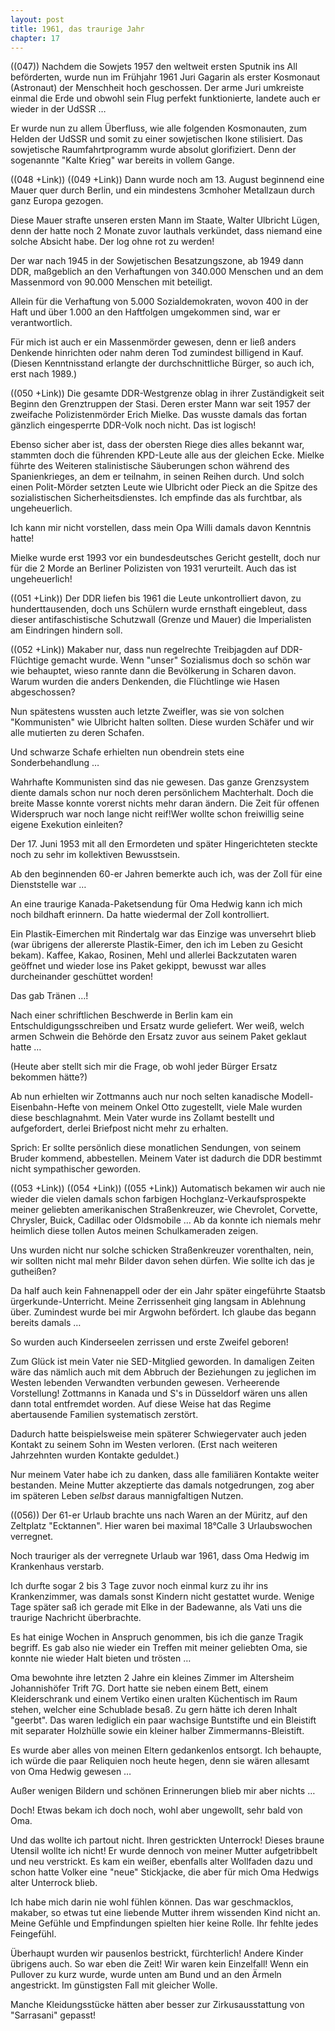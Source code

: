 ```yaml
---  
layout: post
title: 1961, das traurige Jahr
chapter: 17
---  
```




((047)) Nachdem die Sowjets 1957 den weltweit ersten Sputnik ins All
beförderten, wurde nun im Frühjahr 1961 Juri Gagarin als erster Kosmonaut
(Astronaut) der Menschheit hoch geschossen. Der arme Juri umkreiste einmal die
Erde und obwohl sein Flug perfekt funktionierte, landete auch er wieder in der
UdSSR …

Er wurde nun zu allem Überfluss, wie alle folgenden Kosmonauten, zum Helden
der UdSSR und somit zu einer sowjetischen Ikone stilisiert. Das sowjetische
Raumfahrtprogramm wurde absolut glorifiziert. Denn der sogenannte "Kalte
Krieg" war bereits in vollem Gange.

((048 +Link)) ((049 +Link)) Dann wurde noch am 13. August beginnend eine Mauer
quer durch Berlin, und ein mindestens 3cmhoher Metallzaun durch ganz Europa
gezogen.

Diese Mauer strafte unseren ersten Mann im Staate, Walter Ulbricht Lügen, denn
der hatte noch 2 Monate zuvor lauthals verkündet, dass niemand eine solche
Absicht habe. Der log ohne rot zu werden!

Der war nach 1945 in der Sowjetischen Besatzungszone, ab 1949 dann DDR,
maßgeblich an den Verhaftungen von 340.000 Menschen und an dem Massenmord von
90.000 Menschen mit beteiligt.

Allein für die Verhaftung von 5.000 Sozialdemokraten, wovon 400 in der Haft
und über 1.000 an den Haftfolgen umgekommen sind, war er verantwortlich.

Für mich ist auch er ein Massenmörder gewesen, denn er ließ anders Denkende
hinrichten oder nahm deren Tod zumindest billigend in Kauf. (Diesen
Kenntnisstand erlangte der durchschnittliche Bürger, so auch ich, erst nach
1989.)

((050 +Link)) Die gesamte DDR-Westgrenze oblag in ihrer Zuständigkeit seit
Beginn den Grenztruppen der Stasi. Deren erster Mann war seit 1957 der
zweifache Polizistenmörder Erich Mielke. Das wusste damals das fortan gänzlich
eingesperrte DDR-Volk noch nicht. Das ist logisch!

Ebenso sicher aber ist, dass der obersten Riege dies alles bekannt war,
stammten doch die führenden KPD-Leute alle aus der gleichen Ecke. Mielke
führte des Weiteren stalinistische Säuberungen schon während des
Spanienkrieges, an dem er teilnahm, in seinen Reihen durch. Und solch einen
Polit-Mörder setzten Leute wie Ulbricht oder Pieck an die Spitze des
sozialistischen Sicherheitsdienstes. Ich empfinde das als furchtbar, als
ungeheuerlich.

Ich kann mir nicht vorstellen, dass mein Opa Willi damals davon Kenntnis
hatte!

Mielke wurde erst 1993 vor ein bundesdeutsches Gericht gestellt, doch nur für
die 2 Morde an Berliner Polizisten von 1931 verurteilt. Auch das ist
ungeheuerlich!

((051 +Link)) Der DDR liefen bis 1961 die Leute unkontrolliert davon, zu
hunderttausenden, doch uns Schülern wurde ernsthaft eingebleut, dass dieser
antifaschistische Schutzwall (Grenze und Mauer) die Imperialisten am
Eindringen hindern soll.

((052 +Link)) Makaber nur, dass nun regelrechte Treibjagden auf DDR-Flüchtige
gemacht wurde. Wenn "unser" Sozialismus doch so schön war wie behauptet, wieso
rannte dann die Bevölkerung in Scharen davon. Warum wurden die anders
Denkenden, die Flüchtlinge wie Hasen abgeschossen?

Nun spätestens wussten auch letzte Zweifler, was sie von solchen "Kommunisten"
wie Ulbricht halten sollten. Diese wurden Schäfer und wir alle mutierten zu
deren Schafen.

Und schwarze Schafe erhielten nun obendrein stets eine Sonderbehandlung …

Wahrhafte Kommunisten sind das nie gewesen. Das ganze Grenzsystem diente
damals schon nur noch deren persönlichem Machterhalt. Doch die breite Masse
konnte vorerst nichts mehr daran ändern. Die Zeit für offenen Widerspruch war
noch lange nicht reif!Wer wollte schon freiwillig seine eigene Exekution
einleiten?

Der 17. Juni 1953 mit all den Ermordeten und später Hingerichteten steckte
noch zu sehr im kollektiven Bewusstsein.

Ab den beginnenden 60-er Jahren bemerkte auch ich, was der Zoll für eine
Dienststelle war …

An eine traurige Kanada-Paketsendung für Oma Hedwig kann ich mich noch
bildhaft erinnern. Da hatte wiedermal der Zoll kontrolliert.

Ein Plastik-Eimerchen mit Rindertalg war das Einzige was unversehrt blieb (war
übrigens der allererste Plastik-Eimer, den ich im Leben zu Gesicht bekam).
Kaffee, Kakao, Rosinen, Mehl und allerlei Backzutaten waren geöffnet und
wieder lose ins Paket gekippt, bewusst war alles durcheinander geschüttet
worden!

Das gab Tränen …!

Nach einer schriftlichen Beschwerde in Berlin kam ein Entschuldigungsschreiben
und Ersatz wurde geliefert. Wer weiß, welch armen Schwein die Behörde den
Ersatz zuvor aus seinem Paket geklaut hatte …

(Heute aber stellt sich mir die Frage, ob wohl jeder Bürger Ersatz bekommen
hätte?)

Ab nun erhielten wir Zottmanns auch nur noch selten kanadische
Modell-Eisenbahn-Hefte von meinem Onkel Otto zugestellt, viele Male wurden
diese beschlagnahmt. Mein Vater wurde ins Zollamt bestellt und aufgefordert,
derlei Briefpost nicht mehr zu erhalten.

Sprich: Er sollte persönlich diese monatlichen Sendungen, von seinem Bruder
kommend, abbestellen. Meinem Vater ist dadurch die DDR bestimmt nicht
sympathischer geworden.

((053 +Link)) ((054 +Link)) ((055 +Link)) Automatisch bekamen wir auch nie
wieder die vielen damals schon farbigen Hochglanz-Verkaufsprospekte meiner
geliebten amerikanischen Straßenkreuzer, wie Chevrolet, Corvette, Chrysler,
Buick, Cadillac oder Oldsmobile … Ab da konnte ich niemals mehr heimlich diese
tollen Autos meinen Schulkameraden zeigen.

Uns wurden nicht nur solche schicken Straßenkreuzer vorenthalten, nein, wir
sollten nicht mal mehr Bilder davon sehen dürfen. Wie sollte ich das je
gutheißen?

Da half auch kein Fahnenappell oder der ein Jahr später eingeführte Staatsb
ürgerkunde-Unterricht. Meine Zerrissenheit ging langsam in Ablehnung über.
Zumindest wurde bei mir Argwohn befördert. Ich glaube das begann bereits
damals …

So wurden auch Kinderseelen zerrissen und erste Zweifel geboren!

Zum Glück ist mein Vater nie SED-Mitglied geworden. In damaligen Zeiten wäre
das nämlich auch mit dem Abbruch der Beziehungen zu jeglichen im Westen
lebenden Verwandten verbunden gewesen. Verheerende Vorstellung! Zottmanns in
Kanada und S's in Düsseldorf wären uns allen dann total entfremdet worden. Auf
diese Weise hat das Regime abertausende Familien systematisch zerstört.

Dadurch hatte beispielsweise mein späterer Schwiegervater auch jeden Kontakt
zu seinem Sohn im Westen verloren. (Erst nach weiteren Jahrzehnten wurden
Kontakte geduldet.)

Nur meinem Vater habe ich zu danken, dass alle familiären Kontakte weiter
bestanden. Meine Mutter akzeptierte das damals notgedrungen, zog aber im
späteren Leben _selbst_ daraus mannigfaltigen Nutzen.

((056)) Der 61-er Urlaub brachte uns nach Waren an der Müritz, auf den
Zeltplatz "Ecktannen". Hier waren bei maximal 18°Calle 3 Urlaubswochen
verregnet.

Noch trauriger als der verregnete Urlaub war 1961, dass Oma Hedwig im
Krankenhaus verstarb.

Ich durfte sogar 2 bis 3 Tage zuvor noch einmal kurz zu ihr ins Krankenzimmer,
was damals sonst Kindern nicht gestattet wurde. Wenige Tage später saß ich
gerade mit Elke in der Badewanne, als Vati uns die traurige Nachricht
überbrachte.

Es hat einige Wochen in Anspruch genommen, bis ich die ganze Tragik begriff.
Es gab also nie wieder ein Treffen mit meiner geliebten Oma, sie konnte nie
wieder Halt bieten und trösten …

Oma bewohnte ihre letzten 2 Jahre ein kleines Zimmer im Altersheim
Johannishöfer Trift 7G. Dort hatte sie neben einem Bett, einem Kleiderschrank
und einem Vertiko einen uralten Küchentisch im Raum stehen, welcher eine
Schublade besaß. Zu gern hätte ich deren Inhalt "geerbt". Das waren lediglich
ein paar wachsige Buntstifte und ein Bleistift mit separater Holzhülle sowie
ein kleiner halber Zimmermanns-Bleistift.

Es wurde aber alles von meinen Eltern gedankenlos entsorgt. Ich behaupte, ich
würde die paar Reliquien noch heute hegen, denn sie wären allesamt von Oma
Hedwig gewesen …

Außer wenigen Bildern und schönen Erinnerungen blieb mir aber nichts …

Doch! Etwas bekam ich doch noch, wohl aber ungewollt, sehr bald von Oma.

Und das wollte ich partout nicht. Ihren gestrickten Unterrock! Dieses braune
Utensil wollte ich nicht! Er wurde dennoch von meiner Mutter aufgetribbelt und
neu verstrickt. Es kam ein weißer, ebenfalls alter Wollfaden dazu und schon
hatte Volker eine "neue" Stickjacke, die aber für mich Oma Hedwigs alter
Unterrock blieb.

Ich habe mich darin nie wohl fühlen können. Das war geschmacklos, makaber, so
etwas tut eine liebende Mutter ihrem wissenden Kind nicht an. Meine Gefühle
und Empfindungen spielten hier keine Rolle. Ihr fehlte jedes Feingefühl.

Überhaupt wurden wir pausenlos bestrickt, fürchterlich! Andere Kinder übrigens
auch. So war eben die Zeit! Wir waren kein Einzelfall! Wenn ein Pullover zu
kurz wurde, wurde unten am Bund und an den Ärmeln angestrickt. Im günstigsten
Fall mit gleicher Wolle.

Manche Kleidungsstücke hätten aber besser zur Zirkusausstattung von
"Sarrasani" gepasst!

